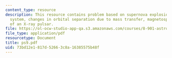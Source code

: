 ```yaml
---
content_type: resource
description: This resource contains problem based on supernova explosion in a binary
  system, changes in orbital separation due to mass transfer, magnetospheric radius
  of an X-ray pulsar.
file: https://ol-ocw-studio-app-qa.s3.amazonaws.com/courses/8-901-astrophysics-i-spring-2006/73bd12e1817d52663c8a16385575b48f_ps9.pdf
file_type: application/pdf
resourcetype: Document
title: ps9.pdf
uid: 73bd12e1-817d-5266-3c8a-16385575b48f
---
```

